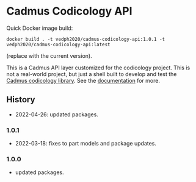 # Cadmus Codicology API

Quick Docker image build:

    docker build . -t vedph2020/cadmus-codicology-api:1.0.1 -t vedph2020/cadmus-codicology-api:latest

(replace with the current version).

This is a Cadmus API layer customized for the codicology project. This is not a real-world project, but just a shell built to develop and test the [Cadmus codicology library](https://github.com/vedph/cadmus-codicology). See the [documentation](https://github.com/vedph/cadmus_doc/blob/master/guide/api.md) for more.

## History

- 2022-04-26: updated packages.

### 1.0.1

- 2022-03-18: fixes to part models and package updates.

### 1.0.0

- updated packages.
